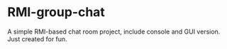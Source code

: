 # RMI-group-chat

A simple RMI-based chat room project, include console and GUI version. Just created for fun.
